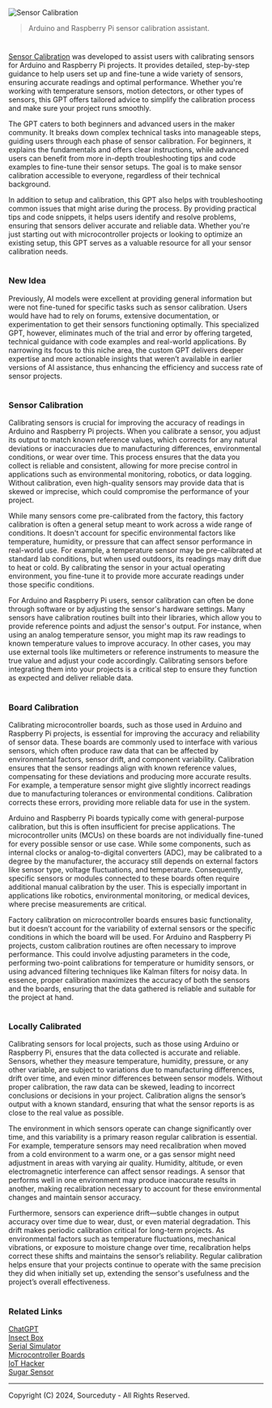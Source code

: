 ![Sensor Calibration](https://github.com/user-attachments/assets/e12ac3b9-efae-4405-a461-ad857e31dba4)

> Arduino and Raspberry Pi sensor calibration assistant. 

#

[Sensor Calibration](https://chatgpt.com/g/g-uGKloGHOe-sensor-calibration) was developed to assist users with calibrating sensors for Arduino and Raspberry Pi projects. It provides detailed, step-by-step guidance to help users set up and fine-tune a wide variety of sensors, ensuring accurate readings and optimal performance. Whether you're working with temperature sensors, motion detectors, or other types of sensors, this GPT offers tailored advice to simplify the calibration process and make sure your project runs smoothly.

The GPT caters to both beginners and advanced users in the maker community. It breaks down complex technical tasks into manageable steps, guiding users through each phase of sensor calibration. For beginners, it explains the fundamentals and offers clear instructions, while advanced users can benefit from more in-depth troubleshooting tips and code examples to fine-tune their sensor setups. The goal is to make sensor calibration accessible to everyone, regardless of their technical background.

In addition to setup and calibration, this GPT also helps with troubleshooting common issues that might arise during the process. By providing practical tips and code snippets, it helps users identify and resolve problems, ensuring that sensors deliver accurate and reliable data. Whether you're just starting out with microcontroller projects or looking to optimize an existing setup, this GPT serves as a valuable resource for all your sensor calibration needs.

#
### New Idea

Previously, AI models were excellent at providing general information but were not fine-tuned for specific tasks such as sensor calibration. Users would have had to rely on forums, extensive documentation, or experimentation to get their sensors functioning optimally. This specialized GPT, however, eliminates much of the trial and error by offering targeted, technical guidance with code examples and real-world applications. By narrowing its focus to this niche area, the custom GPT delivers deeper expertise and more actionable insights that weren’t available in earlier versions of AI assistance, thus enhancing the efficiency and success rate of sensor projects.

#
### Sensor Calibration

Calibrating sensors is crucial for improving the accuracy of readings in Arduino and Raspberry Pi projects. When you calibrate a sensor, you adjust its output to match known reference values, which corrects for any natural deviations or inaccuracies due to manufacturing differences, environmental conditions, or wear over time. This process ensures that the data you collect is reliable and consistent, allowing for more precise control in applications such as environmental monitoring, robotics, or data logging. Without calibration, even high-quality sensors may provide data that is skewed or imprecise, which could compromise the performance of your project.

While many sensors come pre-calibrated from the factory, this factory calibration is often a general setup meant to work across a wide range of conditions. It doesn't account for specific environmental factors like temperature, humidity, or pressure that can affect sensor performance in real-world use. For example, a temperature sensor may be pre-calibrated at standard lab conditions, but when used outdoors, its readings may drift due to heat or cold. By calibrating the sensor in your actual operating environment, you fine-tune it to provide more accurate readings under those specific conditions.

For Arduino and Raspberry Pi users, sensor calibration can often be done through software or by adjusting the sensor's hardware settings. Many sensors have calibration routines built into their libraries, which allow you to provide reference points and adjust the sensor's output. For instance, when using an analog temperature sensor, you might map its raw readings to known temperature values to improve accuracy. In other cases, you may use external tools like multimeters or reference instruments to measure the true value and adjust your code accordingly. Calibrating sensors before integrating them into your projects is a critical step to ensure they function as expected and deliver reliable data.

#
### Board Calibration

Calibrating microcontroller boards, such as those used in Arduino and Raspberry Pi projects, is essential for improving the accuracy and reliability of sensor data. These boards are commonly used to interface with various sensors, which often produce raw data that can be affected by environmental factors, sensor drift, and component variability. Calibration ensures that the sensor readings align with known reference values, compensating for these deviations and producing more accurate results. For example, a temperature sensor might give slightly incorrect readings due to manufacturing tolerances or environmental conditions. Calibration corrects these errors, providing more reliable data for use in the system.

Arduino and Raspberry Pi boards typically come with general-purpose calibration, but this is often insufficient for precise applications. The microcontroller units (MCUs) on these boards are not individually fine-tuned for every possible sensor or use case. While some components, such as internal clocks or analog-to-digital converters (ADC), may be calibrated to a degree by the manufacturer, the accuracy still depends on external factors like sensor type, voltage fluctuations, and temperature. Consequently, specific sensors or modules connected to these boards often require additional manual calibration by the user. This is especially important in applications like robotics, environmental monitoring, or medical devices, where precise measurements are critical.

Factory calibration on microcontroller boards ensures basic functionality, but it doesn’t account for the variability of external sensors or the specific conditions in which the board will be used. For Arduino and Raspberry Pi projects, custom calibration routines are often necessary to improve performance. This could involve adjusting parameters in the code, performing two-point calibrations for temperature or humidity sensors, or using advanced filtering techniques like Kalman filters for noisy data. In essence, proper calibration maximizes the accuracy of both the sensors and the boards, ensuring that the data gathered is reliable and suitable for the project at hand.

#
### Locally Calibrated

Calibrating sensors for local projects, such as those using Arduino or Raspberry Pi, ensures that the data collected is accurate and reliable. Sensors, whether they measure temperature, humidity, pressure, or any other variable, are subject to variations due to manufacturing differences, drift over time, and even minor differences between sensor models. Without proper calibration, the raw data can be skewed, leading to incorrect conclusions or decisions in your project. Calibration aligns the sensor’s output with a known standard, ensuring that what the sensor reports is as close to the real value as possible.

The environment in which sensors operate can change significantly over time, and this variability is a primary reason regular calibration is essential. For example, temperature sensors may need recalibration when moved from a cold environment to a warm one, or a gas sensor might need adjustment in areas with varying air quality. Humidity, altitude, or even electromagnetic interference can affect sensor readings. A sensor that performs well in one environment may produce inaccurate results in another, making recalibration necessary to account for these environmental changes and maintain sensor accuracy.

Furthermore, sensors can experience drift—subtle changes in output accuracy over time due to wear, dust, or even material degradation. This drift makes periodic calibration critical for long-term projects. As environmental factors such as temperature fluctuations, mechanical vibrations, or exposure to moisture change over time, recalibration helps correct these shifts and maintains the sensor’s reliability. Regular calibration helps ensure that your projects continue to operate with the same precision they did when initially set up, extending the sensor's usefulness and the project’s overall effectiveness.

#
### Related Links

[ChatGPT](https://github.com/sourceduty/ChatGPT)
<br>
[Insect Box](https://github.com/sourceduty/Insect_Box)
<br>
[Serial Simulator](https://github.com/sourceduty/Serial_Simulator)
<br>
[Microcontroller Boards](https://github.com/sourceduty/Microcontroller_Boards)
<br>
[IoT Hacker](https://github.com/sourceduty/IoT_Hacker)
<br>
[Sugar Sensor](https://github.com/sourceduty/Sugar_Sensor)

***
Copyright (C) 2024, Sourceduty - All Rights Reserved.
